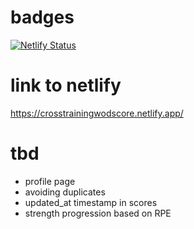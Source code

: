 # badges

[![Netlify Status](https://api.netlify.com/api/v1/badges/3030e3a0-92c0-4a05-b0e6-2c3b825f413b/deploy-status)](https://app.netlify.com/sites/crosstrainingwodscore/deploys)

# link to netlify

https://crosstrainingwodscore.netlify.app/

# tbd

- profile page
- avoiding duplicates
- updated_at timestamp in scores
- strength progression based on RPE
